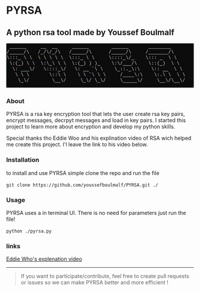 # PYRSA #
## A python rsa tool made by Youssef Boulmalf ##


![alt text](img/asciArt.jpg?raw=true "art")


### About ###
PYRSA is a rsa key encryption tool that lets the user create rsa key pairs, encrypt messages, decrpyt messages and load in key pairs. I started this project to learn more about encryption and develop my python skills.

Special thanks tho Eddie Woo and his explination video of RSA wich helped me create this project. I'l leave the link to his video below.




### Installation ###

to install and use PYRSA simple clone the repo and run the file

```git clone https://github.com/youssefboulmalf/PYRSA.git ./ ```

### Usage ###

PYRSA uses a in terminal UI. There is no need for parameters just run the file!

```python ./pyrsa.py```

### links ###
[Eddie Who's explenation video](https://www.youtube.com/watch?v=4zahvcJ9glg&t=241s)

- - -

> If you want to participate/contribute, feel free to create pull requests or issues so we can make PYRSA better and more efficient !



